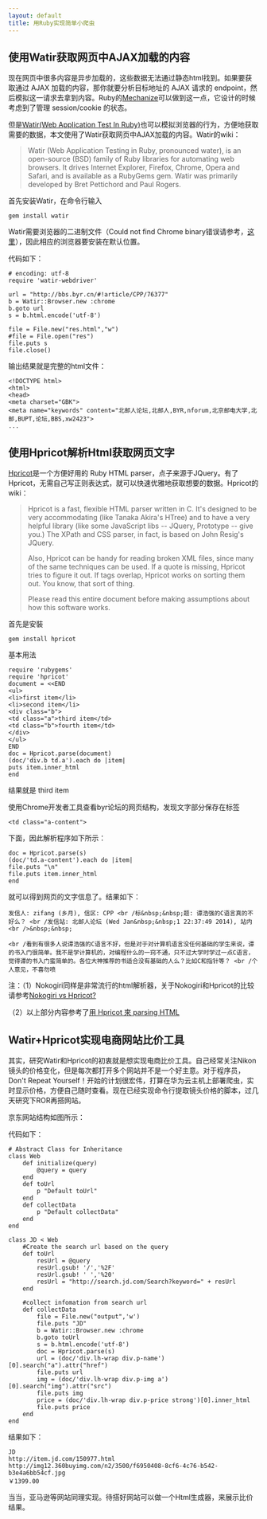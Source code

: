 ```yaml
---
layout: default
title: 用Ruby实现简单小爬虫
---
```


## 使用Watir获取网页中AJAX加载的内容 ##

现在网页中很多内容是异步加载的，这些数据无法通过静态html找到。如果要获取通过 AJAX 加载的内容，那你就要分析目标地址的 AJAX 请求的 endpoint，然后模拟这一请求去拿到内容。Ruby的[Mechanize](http://mechanize.rubyforge.org/)可以做到这一点，它设计的时候考虑到了管理 session/cookie 的状态。

但是[Watir(Web Application Test In Ruby)](https://github.com/watir/watir-webdriver)也可以模拟浏览器的行为，方便地获取需要的数据，本文使用了Watir获取网页中AJAX加载的内容。Watir的wiki：

> Watir (Web Application Testing in Ruby, pronounced water), is an open-source (BSD) family of Ruby libraries for automating web browsers. It drives Internet Explorer, Firefox, Chrome, Opera and Safari, and is available as a RubyGems gem. Watir was primarily developed by Bret Pettichord and Paul Rogers.

首先安装Watir，在命令行输入

    gem install watir

Watir需要浏览器的二进制文件（Could not find Chrome binary错误请参考，[这里](http://lantianyue.com/2014/01/TroubleShootingList/)），因此相应的浏览器要安装在默认位置。

代码如下：

    # encoding: utf-8
    require 'watir-webdriver' 
 
    url = "http://bbs.byr.cn/#!article/CPP/76377"
    b = Watir::Browser.new :chrome
    b.goto url
    s = b.html.encode('utf-8')
 
    file = File.new("res.html","w")
    #file = File.open("res")
    file.puts s
	file.close()

输出结果就是完整的html文件：


    <!DOCTYPE html>
    <html>
    <head>
    <meta charset="GBK">
    <meta name="keywords" content="北邮人论坛,北邮人,BYR,nforum,北京邮电大学,北邮,BUPT,论坛,BBS,xw2423">
    ...

## 使用Hpricot解析Html获取网页文字 ##

[Hpricot](https://github.com/hpricot/hpricot)是一个方便好用的 Ruby HTML parser，点子来源于JQuery。有了Hpricot，无需自己写正则表达式，就可以快速优雅地获取想要的数据。Hpricot的wiki：

> Hpricot is a fast, flexible HTML parser written in C. It's designed to be very accommodating (like Tanaka Akira's HTree) and to have a very helpful library (like some JavaScript libs -- JQuery, Prototype -- give you.) The XPath and CSS parser, in fact, is based on John Resig's JQuery.
> 
> Also, Hpricot can be handy for reading broken XML files, since many of the same techniques can be used. If a quote is missing, Hpricot tries to figure it out. If tags overlap, Hpricot works on sorting them out. You know, that sort of thing.
> 
> Please read this entire document before making assumptions about how this software works.

首先是安裝

    gem install hpricot

基本用法

    require 'rubygems'
    require 'hpricot'
    document = <<END
    <ul>
    <li>first item</li>
    <li>second item</li>
    <div class="b">
    <td class="a">third item</td>
    <td class="b">fourth item</td>
    </div>
    </ul>
    END
    doc = Hpricot.parse(document)
    (doc/'div.b td.a').each do |item|
    puts item.inner_html
    end

结果就是 third item
 
使用Chrome开发者工具查看byr论坛的网页结构，发现文字部分保存在标签

    <td class="a-content">

下面，因此解析程序如下所示：

    doc = Hpricot.parse(s)
    (doc/'td.a-content').each do |item|
    file.puts "\n"
    file.puts item.inner_html
    end

就可以得到网页的文字信息了。结果如下：




    发信人: zifang (乡月), 信区: CPP <br /标&nbsp;&nbsp;题: 谭浩强的C语言真的不好么？ <br /发信站: 北邮人论坛 (Wed Jan&nbsp;&nbsp;1 22:37:49 2014), 站内 <br />&nbsp;&nbsp;

    <br /看到有很多人说谭浩强的C语言不好，但是对于对计算机语言没任何基础的学生来说，谭的书入门很简单。我不是学计算机的，对编程什么的一窍不通，只不过大学时学过一点C语言，觉得谭的书入门蛮简单的。各位大神推荐的书适合没有基础的人么？比如C和指针等？ <br /个人意见，不喜勿喷



注：（1）Nokogiri同样是非常流行的html解析器，关于Nokogiri和Hpricot的比较请参考[Nokogiri vs Hpricot?](http://stackoverflow.com/questions/2888587/nokogiri-vs-hpricot)

（2）以上部分内容参考了[用 Hpricot 來 parsing HTML](http://ihower.tw/blog/archives/1666)

## Watir+Hpricot实现电商网站比价工具 ##

其实，研究Watir和Hpricot的初衷就是想实现电商比价工具。自己经常关注Nikon镜头的价格变化，但是每次都打开多个网站并不是一个好主意。对于程序员，Don't Repeat Yourself！开始的计划很宏伟，打算在华为云主机上部署爬虫，实时显示价格，方便自己随时查看。现在已经实现命令行提取镜头价格的脚本，过几天研究下ROR再搭网站。

京东网站结构如图所示：

代码如下：

    # Abstract Class for Inheritance
	class Web 
    	def initialize(query)
    		@query = query
    	end
    	def toUrl
		    p "Default toUrl"
    	end
    	def collectData
    		p "Default collectData"
    	end
    end
	
    class JD < Web
		#Create the search url based on the query
    	def toUrl 
    		resUrl = @query
    		resUrl.gsub! '/','%2F'
    		resUrl.gsub! ' ','%20'
    		resUrl = "http://search.jd.com/Search?keyword=" + resUrl
    	end

		#collect infomation from search url
    	def collectData 
    		file = File.new("output",'w')
    		file.puts "JD"
    		b = Watir::Browser.new :chrome
    		b.goto toUrl
    		s = b.html.encode('utf-8')
    		doc = Hpricot.parse(s)
    		url = (doc/'div.lh-wrap div.p-name')[0].search("a").attr("href")
    		file.puts url
    		img = (doc/'div.lh-wrap div.p-img a')[0].search("img").attr("src")
    		file.puts img
    		price = (doc/'div.lh-wrap div.p-price strong')[0].inner_html
    		file.puts price
    	end
    end

结果如下：

    JD
    http://item.jd.com/150977.html
    http://img12.360buyimg.com/n2/3500/f6950408-8cf6-4c76-b542-b3e4a6bb54cf.jpg
    ￥1399.00

当当，亚马逊等网站同理实现。待搭好网站可以做一个Html生成器，来展示比价结果。